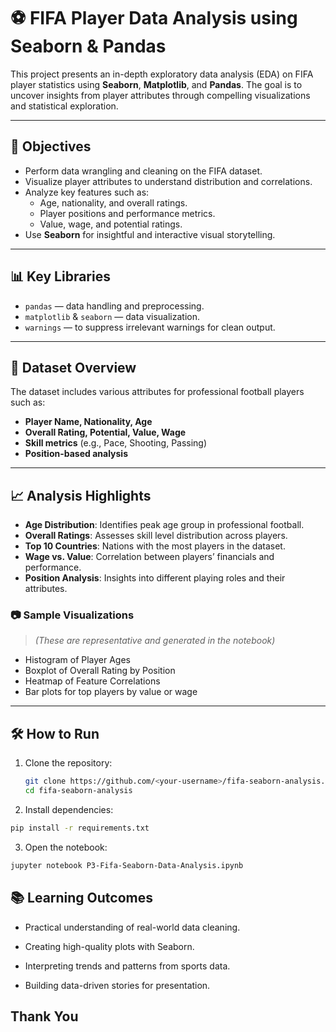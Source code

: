 # ⚽ FIFA Player Data Analysis using Seaborn & Pandas

This project presents an in-depth exploratory data analysis (EDA) on FIFA player statistics using **Seaborn**, **Matplotlib**, and **Pandas**. The goal is to uncover insights from player attributes through compelling visualizations and statistical exploration.

---

## 📌 Objectives

- Perform data wrangling and cleaning on the FIFA dataset.
- Visualize player attributes to understand distribution and correlations.
- Analyze key features such as:
  - Age, nationality, and overall ratings.
  - Player positions and performance metrics.
  - Value, wage, and potential ratings.
- Use **Seaborn** for insightful and interactive visual storytelling.

---

## 📊 Key Libraries

- `pandas` — data handling and preprocessing.
- `matplotlib` & `seaborn` — data visualization.
- `warnings` — to suppress irrelevant warnings for clean output.

---

## 📁 Dataset Overview

The dataset includes various attributes for professional football players such as:

- **Player Name, Nationality, Age**
- **Overall Rating, Potential, Value, Wage**
- **Skill metrics** (e.g., Pace, Shooting, Passing)
- **Position-based analysis**

---

## 📈 Analysis Highlights

- **Age Distribution**: Identifies peak age group in professional football.
- **Overall Ratings**: Assesses skill level distribution across players.
- **Top 10 Countries**: Nations with the most players in the dataset.
- **Wage vs. Value**: Correlation between players’ financials and performance.
- **Position Analysis**: Insights into different playing roles and their attributes.

### 📷 Sample Visualizations

> *(These are representative and generated in the notebook)*

- Histogram of Player Ages
- Boxplot of Overall Rating by Position
- Heatmap of Feature Correlations
- Bar plots for top players by value or wage

---

## 🛠️ How to Run

1. Clone the repository:

   ```bash
   git clone https://github.com/<your-username>/fifa-seaborn-analysis.git
   cd fifa-seaborn-analysis
   ```
2. Install dependencies:

```bash
pip install -r requirements.txt
```
3. Open the notebook:

```bash
jupyter notebook P3-Fifa-Seaborn-Data-Analysis.ipynb
```

## 📚 Learning Outcomes
* Practical understanding of real-world data cleaning.

* Creating high-quality plots with Seaborn.

* Interpreting trends and patterns from sports data.

* Building data-driven stories for presentation.

## Thank You
